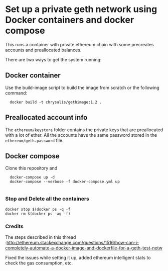 # Set up a private geth network using Docker containers and docker compose

This runs a container with private ethereum chain with some precreates accounts and preallocated balances.

There are two ways to get the system running:
## Docker container

Use the build-image script to build the image from scratch or the following command:
```
  docker build -t chrysalis/gethimage:1.2 .
```
## Preallocated account info

The ```ethereum/keystore``` folder contains the private keys that are preallocated with a lot of ether. All the accounts have the same password stored in the ```ethereum/geth.password``` file.

## Docker compose

Clone this repository and

```
  docker-compose up -d
  docker-compose --verbose -f docker-compose.yml up
  
 ```
 
 ### Stop and Delete all the containers
 ```
 docker stop $(docker ps -q -f
 docker rm $(docker ps -aq -f)
```

### Credits
The steps described in this thread :http://ethereum.stackexchange.com/questions/1516/how-can-i-completely-automate-a-docker-image-and-dockerfile-for-a-geth-test-netw

Fixed the issues while setting it up, added ethereum intelligent stats to check the gas consumption, etc.
